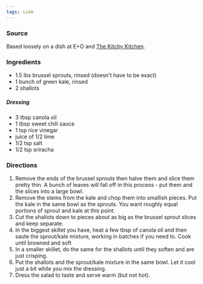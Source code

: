 ```yaml
---
tags: side
---
```


### Source
Based loosely on a dish at E+O and [The Kitchy Kitchen](http://www.thekitchykitchen.com/?recipes=/crispy-brussels-sprouts-salad-with-sweet-chili-vinaigrette/).

### Ingredients
* 1.5 lbs brussel sprouts, rinsed (doesn't have to be exact)
* 1 bunch of green kale, rinsed
* 2 shallots

##### Dressing
* 3 tbsp canola oil
* 1 tbsp sweet chili sauce
* 1 tsp rice vinegar
* juice of 1/2 lime
* 1/2 tsp salt
* 1/2 tsp sriracha

### Directions
1. Remove the ends of the brussel sprouts then halve them and slice them pretty thin. A bunch of leaves will fall off in this process - put them and the slices into a large bowl.
1. Remove the stems from the kale and chop them into smallish pieces. Put the kale in the same bowl as the sprouts. You want roughly equal portions of sprout and kale at this point.
1. Cut the shallots down to pieces about as big as the brussel sprout slices and keep separate.
0. In the biggest skillet you have, heat a few tbsp of canola oil and then saute the sprout/kale mixture, working in batches if you need to. Cook until browned and soft
0. In a smaller skillet, do the same for the shallots until they soften and are just crisping.
0. Put the shallots and the sprout/kale mixture in the same bowl. Let it cool just a bit while you mix the dressing.
0. Dress the salad to taste and serve warm (but not hot).